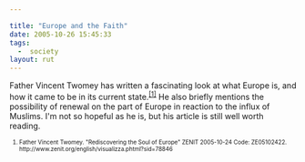 ```yaml
---

title: "Europe and the Faith"
date: 2005-10-26 15:45:33
tags:
  -  society
layout: rut
---
```


<p>Father Vincent Twomey has written a fascinating look at what Europe is, and how it came to be in its current state.<sup><a href="http://www.zenit.org/english/visualizza.phtml?sid=78846" title="Rediscovering the Soul of Europe">[1]</a></sup> He also briefly mentions the possibility of renewal on the part of Europe in reaction to the influx of Muslims.  I'm not so hopeful as he is, but his article is still well worth reading.</p>  <font size="-2"> <ol> <li>Father Vincent Twomey.  "Rediscovering the Soul of Europe" ZENIT 2005-10-24 Code: ZE05102422. http://www.zenit.org/english/visualizza.phtml?sid=78846 </li> </ol> </font>

